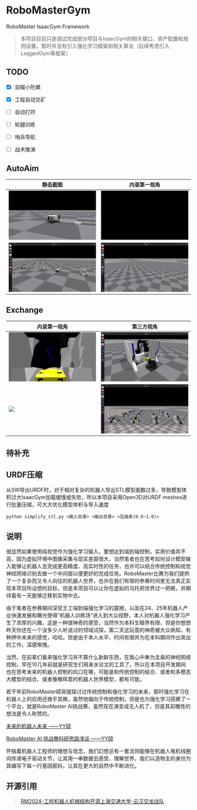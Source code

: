 # RoboMasterGym

RoboMaster IsaacGym Framework

> 本项目目前只是调试完成部分项目与IsaacGym的相关接口、资产配置和规则设置，暂时并没有引入强化学习框架和相关算法（后续考虑引入LeggedGym等框架）
## TODO

- [x] 自瞄小陀螺
- [x] 工程自动兑矿
- [ ] 自动打符
- [ ] 轮腿训练
- [ ] 哨兵导航
- [ ] 战术推演


## AutoAim
| 静态截图 | 内录第一视角 |
|----------|--------------|
| <img src="doc/autoaim.png" width="350"> | <img src="doc/autoaim_1st.gif" width="350"> |
| <img src="doc/autoaim_test.gif" width="350"> | <img src="doc/autoaim_multi.gif" width="350"> |

## Exchange
| 内录第一视角 | 第三方视角 |
|----------|------------|
| <img src="doc/exchange.png" width="350"> | <img src="doc/exchange_3rd.gif" width="350"> |
| <img src="doc/exchange_base.gif" width="350"> | <img src="doc/exchange_multi.gif" width="350"> |

## 待补充

## URDF压缩

从SW导出URDF时，对于相对复杂的机器人导出STL模型面数过多，导致模型体积过大IsaacGym加载缓慢或失败，所以本项目采用Open3D对URDF meshes进行批量压缩，可大大优化模型体积与导入速度

```
python simplify_stl.py <输入目录> <输出目录> <压缩率(0.0~1.0)>
```

## 说明
很显然如果使用纯视觉作为强化学习输入，要想达到端到端控制，实用价值并不高，因为虚拟环境中图像采集与现实差距很大，当然笔者也在思考如何设计模型输入能够让机器人去完成更高精度、高实时性的任务，也许可以结合传统控制和视觉神经网络识别去做一个中间层以便更好的完成任务。RoboMaster比赛为我们提供了一个复杂而又令人向往的机器人世界，也许在我们有限的参赛时间里无法真正实现本项目所设想的目标，但是本项目可以让你在虚拟的乌托邦世界过一把瘾，并期待着有一天能够迁移到实物中去。

由于笔者在参赛期间深受王工端到端强化学习的震撼，以及在24、25年机器人产业快速发展和曝光使得“机器人训练场”进入到大众视野，本人对机器人强化学习产生了浓厚的兴趣，这是一种很神奇的感受，当然作为本科生眼界有限，但是你想想昨天你还在一个没多少人听说过的领域试探，第二天这玩意的神奇被大众熟知，有种押中未来的感觉，哈哈。但是由于本人水平、时间有限并为在本科期间作出突出的工作，深感惭愧。

当然，在前辈们看来强化学习并不算什么新鲜东西，在我心中奉为圭臬的神经网络控制，早在10几年前就是研究生们用来水论文的工具了。所以在本项目开发期间也在思考未来的机器人控制的风口在哪，可能是和传统控制的结合、或者和多模态大模型的结合、或者像稚晖君的机器人世界模型，都有可能。

若干年前RoboMaster硕哥就探讨过传统控制和强化学习的未来，那时强化学习在机器人上的应用还微乎其微，虽然他偏向于传统控制，但是也为强化学习搭建了一个平台，就是RoboMaster AI挑战赛，虽然现在演变成无人机了，但是其前瞻性的想法是令人称赞的。

[未来的机器人未来 ——YY硕](https://zhuanlan.zhihu.com/p/27235639)

[RoboMaster AI 挑战赛科研思路浅谈 ——YY硕](https://zhuanlan.zhihu.com/p/33110675)

怀揣着机器人工程师的理想与信念，我们幻想总有一套法则能够在机器人电机线圈间传递电子驱动关节，让其用一串数据去感受、理解世界，我们以造物主的身份为其编写下每一行基因密码，让其在更大的自然中不断进化。

## 开源引用
>[RM2024-工程机器人机械结构开源上海交通大学-云汉交龙战队](https://bbs.robomaster.com/article/54080?source=4)